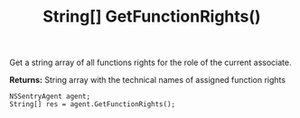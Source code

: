 ﻿---
uid: crmscript_ref_NSSentryAgent_GetFunctionRights
title: String[] GetFunctionRights()
intellisense: NSSentryAgent.GetFunctionRights
keywords: NSSentryAgent, GetFunctionRights
so.topic: reference
---

Get a string array of all functions rights for the role of the current associate.


**Returns:** String array with the technical names of assigned function rights

```crmscript
NSSentryAgent agent;
String[] res = agent.GetFunctionRights();
```

